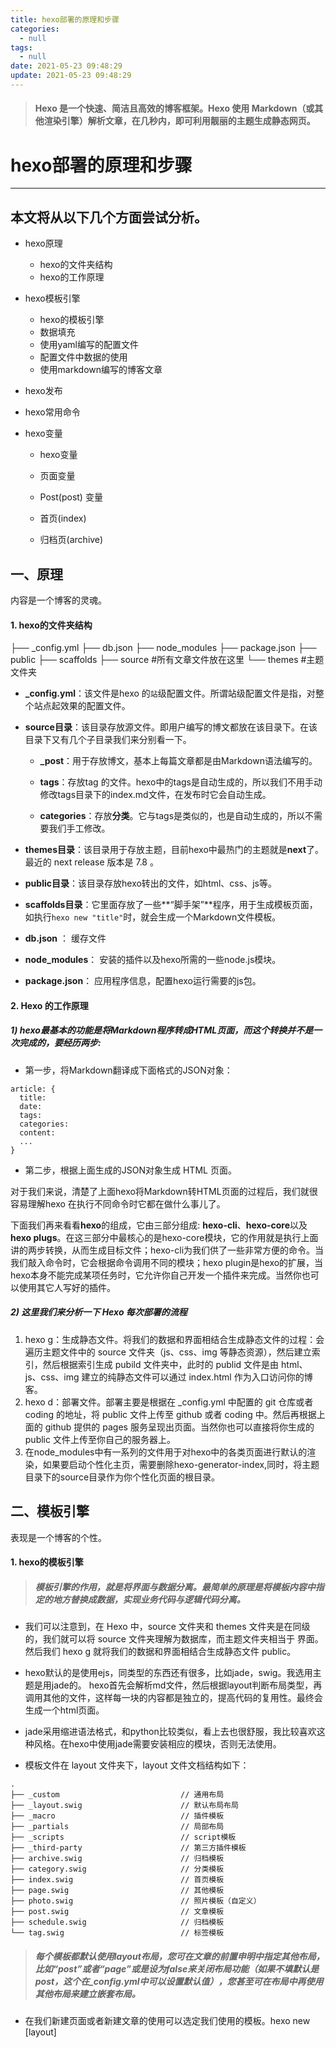 ```yaml
---
title: hexo部署的原理和步骤
categories:
  - null
tags:
  - null
date: 2021-05-23 09:48:29
update: 2021-05-23 09:48:29
---
```



> #### Hexo 是一个快速、简洁且高效的博客框架。Hexo 使用 Markdown（或其他渲染引擎）解析文章，在几秒内，即可利用靓丽的主题生成静态网页。
<!-- more -->



# hexo部署的原理和步骤

---


## 本文将从以下几个方面尝试分析。

- hexo原理
  - hexo的文件夹结构
  - hexo的工作原理
  
- hexo模板引擎
  - hexo的模板引擎
  - 数据填充
  - 使用yaml编写的配置文件
  - 配置文件中数据的使用
  - 使用markdown编写的博客文章
  
- hexo发布

- hexo常用命令

- hexo变量

  - hexo变量

  - 页面变量

  - Post(post) 变量

  -  首页(index)
  
  -  归档页(archive)
  
  

## 一、原理

内容是一个博客的灵魂。



#### 1. hexo的文件夹结构

├── _config.yml
├── db.json
├── node_modules
├── package.json
├── public
├── scaffolds
├── source #所有文章文件放在这里
└── themes #主题文件夹

- **_config.yml**：该文件是hexo 的`站`级配置文件。所谓站级配置文件是指，对整个站点起效果的配置文件。

- **source目录**：该目录存放源文件。即用户编写的博文都放在该目录下。在该目录下又有几个子目录我们来分别看一下。

  - **_post**：用于存放博文，基本上每篇文章都是由Markdown语法编写的。

  - **tags**：存放tag 的文件。hexo中的tags是自动生成的，所以我们不用手动修改tags目录下的index.md文件，在发布时它会自动生成。
  - **categories**：存放**分类**。它与tags是类似的，也是自动生成的，所以不需要我们手工修改。

- **themes目录**：该目录用于存放主题，目前hexo中最热门的主题就是**next**了。最近的 next release 版本是 7.8 。

- **public目录**：该目录存放hexo转出的文件，如html、css、js等。

- **scaffolds目录**：它里面存放了一些**“脚手架”**程序，用于生成模板页面，如执行`hexo new "title"`时，就会生成一个Markdown文件模板。

- **db.json** ： 缓存文件

- **node_modules**：  安装的插件以及hexo所需的一些node.js模块。

- **package.json**： 应用程序信息，配置hexo运行需要的js包。

  

#### 2. Hexo 的工作原理

##### 1) hexo最基本的功能是将Markdown程序转成HTML页面，而这个转换并不是一次完成的，要经历两步:

- 第一步，将Markdown翻译成下面格式的JSON对象：

```text
article: {
  title:
  date:
  tags:
  categories:
  content:
  ...
}
```

- 第二步，根据上面生成的JSON对象生成 HTML 页面。

对于我们来说，清楚了上面hexo将Markdown转HTML页面的过程后，我们就很容易理解hexo 在执行不同命令时它都在做什么事儿了。

下面我们再来看看**hexo**的组成，它由三部分组成: **hexo-cli**、**hexo-core**以及**hexo plugs**。在这三部分中最核心的是hexo-core模块，它的作用就是执行上面讲的两步转换，从而生成目标文件；hexo-cli为我们供了一些非常方便的命令。当我们敲入命令时，它会根据命令调用不同的模块；hexo plugin是hexo的扩展，当hexo本身不能完成某项任务时，它允许你自己开发一个插件来完成。当然你也可以使用其它人写好的插件。

##### 2) 这里我们来分析一下 Hexo 每次部署的流程

1. hexo g：生成静态文件。将我们的数据和界面相结合生成静态文件的过程：会遍历主题文件中的 source 文件夹（js、css、img 等静态资源），然后建立索引，然后根据索引生成 pubild 文件夹中，此时的 publid 文件是由 html、 js、css、img 建立的纯静态文件可以通过 index.html 作为入口访问你的博客。
2. hexo d：部署文件。部署主要是根据在 _config.yml 中配置的 git 仓库或者 coding 的地址，将 public 文件上传至 github 或者 coding 中。然后再根据上面的 github 提供的 pages 服务呈现出页面。当然你也可以直接将你生成的 public 文件上传至你自己的服务器上。
3. 在node_modules中有一系列的文件用于对hexo中的各类页面进行默认的渲染，如果要启动个性化主页，需要删除hexo-generator-index,同时，将主题目录下的source目录作为你个性化页面的根目录。



## 二、模板引擎

表现是一个博客的个性。

#### 1. hexo的模板引擎

> ##### 模板引擎的作用，就是将界面与数据分离。最简单的原理是将模板内容中指定的地方替换成数据，实现业务代码与逻辑代码分离。

- 我们可以注意到，在 Hexo 中，source 文件夹和 themes 文件夹是在同级的，我们就可以将 source 文件夹理解为数据库，而主题文件夹相当于 界面。然后我们 hexo g 就将我们的数据和界面相结合生成静态文件 public。

- hexo默认的是使用ejs，同类型的东西还有很多，比如jade，swig。我选用主题是用jade的。
  hexo首先会解析md文件，然后根据layout判断布局类型，再调用其他的文件，这样每一块的内容都是独立的，提高代码的复用性。最终会生成一个html页面。

- jade采用缩进语法格式，和python比较类似，看上去也很舒服，我比较喜欢这种风格。在hexo中使用jade需要安装相应的模块，否则无法使用。

- 模板文件在 layout 文件夹下，layout 文件文档结构如下：

```
.
├── _custom                           // 通用布局
├── _layout.swig                      // 默认布局布局
├── _macro                            // 插件模板
├── _partials                         // 局部布局
├── _scripts                          // script模板
├── _third-party                      // 第三方插件模板
├── archive.swig                      // 归档模板
├── category.swig                     // 分类模板
├── index.swig                        // 首页模板
├── page.swig                         // 其他模板
├── photo.swig                        // 照片模板（自定义）
├── post.swig                         // 文章模板
├── schedule.swig                     // 归档模板
└── tag.swig                          // 标签模板
```

> ##### 每个模板都默认使用layout布局，您可在文章的前置申明中指定其他布局，比如“post”或者“page”或是设为false来关闭布局功能（如果不填默认是post，这个在_config.yml中可以设置默认值），您甚至可在布局中再使用其他布局来建立嵌套布局。

  - 在我们新建页面或者新建文章的使用可以选定我们使用的模板。hexo new [layout] <title>就会使用对应的模板。

  -  其中 _layout.swig 是通用模板，里面引入了 head、footer 等公共组件，然后在其他的模板中会引入这个 _layout.swig 通用模板，比如 post.swig 模板

#### 2. 数据的填充

数据的填充主要是 hexo -g 的时候将数据传递给 swig 模板，然后再由 swig 模板填充到 HTML 中。

#### 3. 使用yaml编写的配置文件

- yaml是专门用来写配置文件的语言。它用首行缩进表示层级关系，便于读写理解。

- 配置文件一般用来对所需环境进行设置。hexo中涉及到两个配置文件，一个是位于主目录下的，另一个是位于主题目录下的。

- 通常主目录下的配置文件用于对全站的配置，比如站点的基本信息，文章的布局，写作的格式，部署到github上的参数等等。

- 而主题目录下的配置文件用于对该主题的配置，比如站点导航栏的设置，一些插件的设置等。

Hexo 的配置文件 _config.yml 使用 yml语法 。例如博客的名字、副标题等等之类。这些数据项组织在 config 对象中。可以数字、字符串、对象、数组，

#### 4. 配置文件中数据的使用

如果要在模板中使用某个具体的值，比如字符串、数字、逻辑变量或者对象的某个成员，可以在主题的模板文件 swig 中直接使用：

```text
{% block title %} {{ page.title }} | {{ config.title }} {% endblock %}
```

#### 5. 使用markdown编写的博客文章

之所以选择hexo做博客一个原因就是它支持markdown。用markdown写文章感觉特别爽，只需要记住简单的几个语法，而且可以把全部的注意力放在文字本身上，而不用去过多的关注排版。



# 三、**hexo发布页面**

我们可以使用`hexo d`命令将生成的目标文件发布出来，但在使用它之前，你需要在站节点的_config.yml文件中配置发布的方法。我们举个例子：

```text
deploy:
- type: git #leancloud_counter_security_sync #git
  repo: git@github.com:avdance/avdance.github.io.git
```

当我们执行`hexo d`命令时，它会调用 hexo 中的 `hexo-deployer-git` 插件。在该插件内部会启动一个进程调用`git`命令，从而将生成的html等代码上传到 github上。

这里可能有些同学会有疑问，为什么上传到github上就算是发布了呢？这是因为github为我们提供了免费的个人博客空间。只要你在github上创建一个`用户名.github.io`的项目，github就会自动将这个项目中的文件发布出来。

当然你也可以采用传输的方式，自己购买台云主机，然后在云主机上用ngnix、nodejs等搭建一个Web服务，最终将页面发布出来。



## 四、**hexo的常用命令**

**hexo** 提供了几个常用命令，如`hexo clean`、`hexo g`、`hexo s`等等。下面我们分别看一下这几个命令的具体作用是什么：

- hexo clean: 删除 hexo 生成的所有文档。当我们执行这个命令后，你会发现public目录被删除了。
- hexo g: 根据 source 目录中的文件生成html等可以发布的文件。
- hexo s: 在本地起动 **http** 服务，将生成的 html 等输出文件布署到本地服务器上。
- hexo d: 将生成的html代码推送到 github 上



## 五、Hexo 中的变量

#### 1、Hexo 中的变量

Hexo 提供了很多的变量，比如我们上面使用的 page 变量，还有 site 变量等，这些都是Hexo 提供的，我们可以拿来直接使用的，常用的变量有：

- site：对应整个网站的变量，一般会用到 site.posts.length 制作分页器。

1. site.posts 所有文章
2. site.pages 所有分页
3. site.categories 所有分类
4. site.tags 所有标签

- page：存放当前页面的信息，例如我在 index.ejs 中使用 page.posts 获取了当前页面的所有文章而不是使用 site.posts。
- config：config 变量我们在主目录下配置文件 _config.yml 中保存的信息。
- theme：theme 变量是我们在主题目录下配置文件 _config.yml 中保存的信息。
- path：当前页面的路径（不含根路径）。
- url：页面完整网址。

#### 2、页面变量

Page(page) 这里指的是`hexo new page`创建的那个页面

- page.title：文章标题
- [page.date](https://link.zhihu.com/?target=http%3A//page.date)：文章建立日期
- page.updated：文章更新日期
- page.comments：留言是否开启
- page.layout：布局名称
- page.content：文章完整内容
- page.excerpt：文章摘要
- page.more：除了摘要的其他内容
- page.source：文章原始路劲
- page.full_source：文章完整原始路径
- page.path：文章网址（不含根路径），通常在主题中使用url_for(page.path)
- page.permalink：文章永久网址
- page.prev：上一篇文章，如果此为第一篇文章则为null
- [page.next](https://link.zhihu.com/?target=http%3A//page.next)：下一篇文章，如果此为最后一篇文章则为null
- page.raw：文章原始内容
- [page.photos](https://link.zhihu.com/?target=http%3A//page.photos)：文章的照片（用于相册）
- [page.link](https://link.zhihu.com/?target=http%3A//page.link)：文章的外链（用于链接文章）

#### 3、Post(post) 变量

这里指的是文章页面，与page布局相同，添加如下变量：

- page.pulished：文章非草稿为true
- page.categories：文章分类
- page.tags：文章标签

#### 4、首页(index)

- page.per_page：每一页显示的文章数
- [page.total](https://link.zhihu.com/?target=http%3A//page.total)：文章数量
- page.current：当前页码
- page.current_url：当前页的URL
- page.posts：当前页的文章
- page.prev：前一页页码，如果为第一页，该值为0
- page.prev_link：前一页URL，如果为第一页，则为''
- [page.next](https://link.zhihu.com/?target=http%3A//page.next)：后一页页码，如果为最后一页，则为0
- page.next_link：后一页URL，如果为最后一页，则为''
- page.path：当前页网址（不含根路径），通常在主题中使用url_for(page.path)

#### 5、归档页(archive)

与index布局相同，但是新增如下变量：

- `archive` 为true
- `year` 归档年份（4位）
- `month` 归档月份（不包含0）
